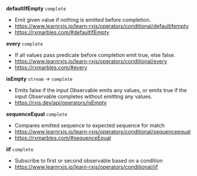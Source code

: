 **defaultIfEmpty**  `complete`

- Emit given value if nothing is emitted before completion.
- https://www.learnrxjs.io/learn-rxjs/operators/conditional/defaultifempty
- https://rxmarbles.com/#defaultIfEmpty

**every** `complete`

- If all values pass predicate before completion emit true, else false.
- https://www.learnrxjs.io/learn-rxjs/operators/conditional/every
- https://rxmarbles.com/#every

**isEmpty**  `stream` -> `complete`

- Emits false if the input Observable emits any values, or emits true if the input Observable completes without emitting
  any values.
- https://rxjs.dev/api/operators/isEmpty

**sequenceEqual** `complete`

- Compares emitted sequence to expected sequence for match
- https://www.learnrxjs.io/learn-rxjs/operators/conditional/sequenceequal
- https://rxmarbles.com/#sequenceEqual

**iif** `complete`

- Subscribe to first or second observable based on a condition
- https://www.learnrxjs.io/learn-rxjs/operators/conditional/iif
 
